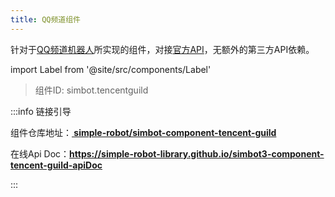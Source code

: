 ```yaml
---
title: QQ频道组件
---
```


针对于[QQ频道机器人](https://bot.q.qq.com/wiki/)所实现的组件，对接[官方API](https://bot.q.qq.com/wiki/develop/api/)，无额外的第三方API依赖。

import Label from '@site/src/components/Label'

> 组件ID: <Label>simbot.tencentguild</Label>

:::info 链接引导

组件仓库地址：<a href='https://github.com/simple-robot/simbot-component-tencent-guild'><b><span class='bi-github'></span> simple-robot/simbot-component-tencent-guild</b></a>

在线Api Doc：**<https://simple-robot-library.github.io/simbot3-component-tencent-guild-apiDoc>**

:::
